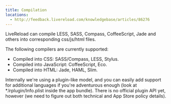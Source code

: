 ```yaml
---
title: Compilation
locations:
  - http://feedback.livereload.com/knowledgebase/articles/86276
---
```


LiveReload can compile LESS, SASS, Compass, CoffeeScript, Jade and others into corresponding css/js/html files.

The following compilers are currently supported:

*   Compiled into CSS: SASS/Compass, LESS, Stylus.
*   Compiled into JavaScript: CoffeeScript, Eco.
*   Compiled into HTML: Jade, HAML, Slim.

Internally we're using a plugin-like model, and you can easily add support for additional languages if you're adventurous enough (look at *.lrplugin/Info.plist inside the app bundle). There is no official plugin API yet, however (we need to figure out both technical and App Store policy details).